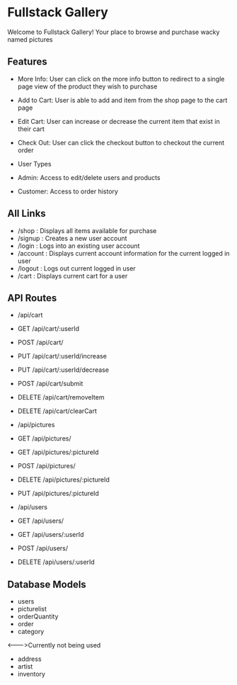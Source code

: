 # Fullstack Gallery

Welcome to Fullstack Gallery!
Your place to browse and purchase wacky named pictures

## Features

* More Info: User can click on the more info button to redirect to a single page view of the product they wish to purchase
* Add to Cart: User is able to add and item from the shop page to the cart page
* Edit Cart: User can increase or decrease the current item that exist in their cart
* Check Out: User can click the checkout button to checkout the current order

* User Types
* Admin: Access to edit/delete users and products
* Customer: Access to order history

## All Links

* /shop : Displays all items available for purchase
* /signup : Creates a new user account
* /login : Logs into an existing user account
* /account : Displays current account information for the current logged in user
* /logout : Logs out current logged in user
* /cart : Displays current cart for a user

## API Routes

* /api/cart
* GET /api/cart/:userId
* POST /api/cart/
* PUT /api/cart/:userId/increase
* PUT /api/cart/:userId/decrease
* POST /api/cart/submit
* DELETE /api/cart/removeItem
* DELETE /api/cart/clearCart

* /api/pictures
* GET /api/pictures/
* GET /api/pictures/:pictureId
* POST /api/pictures/
* DELETE /api/pictures/:pictureId
* PUT /api/pictures/:pictureId

* /api/users
* GET /api/users/
* GET /api/users/:userId
* POST /api/users/
* DELETE /api/users/:userId

## Database Models

* users
* picturelist
* orderQuantity
* order
* category

<--->Currently not being used

* address
* artist
* inventory
